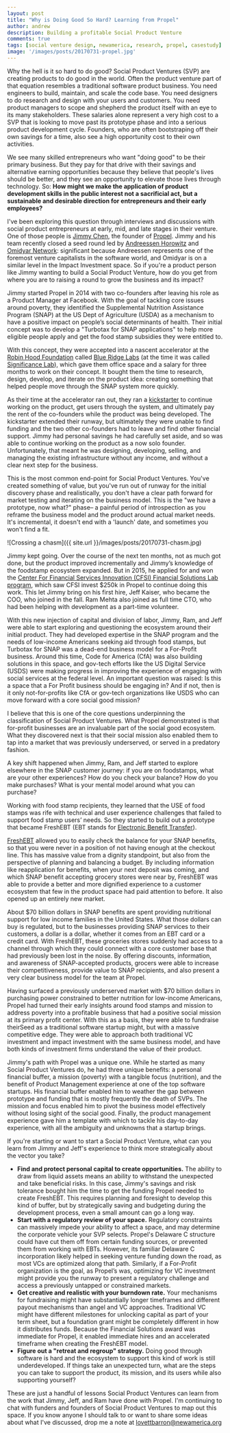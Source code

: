 ```yaml
---
layout: post
title: "Why is Doing Good So Hard? Learning from Propel"
author: andrew
description: Building a profitable Social Product Venture
comments: true
tags: [social venture design, newamerica, research, propel, casestudy]
image: '/images/posts/20170731-propel.jpg'
---
```


Why the hell is it so hard to do good? Social Product Ventures (SVP) are creating products to do good in the world. Often the product venture part of that equation resembles a traditional software product business. You need engineers to build, maintain, and scale the code base. You need designers to do research and design with your users and customers. You need product managers to scope and shepherd the product itself with an eye to its many stakeholders. These salaries alone represent a very high cost to a SVP that is looking to move past its prototype phase and into a serious product development cycle. Founders, who are often bootstraping off their own savings for a time, also see a high opportunity cost to their own activities.

We see many skilled entrepreneurs who want "doing good" to be their primary business. But they pay for that drive with their savings and alternative earning opportunities because they believe that people's lives should be better, and they see an opportunity to elevate those lives through technology. So: **How might we make the application of product development skills in the public interest not a sacrificial act, but a sustainable and desirable direction for entrepreneurs and their early employees?**

I've been exploring this question through interviews and discussions with social product entrepreneurs at early, mid, and late stages in their venture. One of those people is [Jimmy Chen](https://www.crunchbase.com/person/jimmy-chen-3#/entity), the founder of [Propel](https://www.joinpropel.com/). Jimmy and his team recently closed a seed round led by [Andreessen Horowitz](https://a16z.com/) and [Omidyar Network](https://www.omidyar.com/): significant because Andreessen represents one of the foremost venture capitalists in the software world, and Omidyar is on a similar level in the Impact Investment space. So if you're a product person like Jimmy wanting to build a Social Product Venture, how do you get from where you are to raising a round to grow the business and its impact?

Jimmy started Propel in 2014 with two co-founders after leaving his role as a Product Manager at Facebook. With the goal of tackling core issues around poverty, they identified the Supplemental Nutrition Assistance Program (SNAP) at the US Dept of Agriculture (USDA) as a mechanism to have a positive impact on people’s social determinants of health. Their initial concept was to develop a "Turbotax for SNAP applications" to help more eligible people apply and get the food stamp subsidies they were entitled to.

With this concept, they were accepted into a nascent accelerator at the [Robin Hood Foundation](https://www.robinhood.org/) called [Blue Ridge Labs](https://labs.robinhood.org/) (at the time it was called [Significance Lab](http://significancelabs.org/)), which gave them office space and a salary for three months to work on their concept. It bought them the time to research, design, develop, and iterate on the product idea: creating something that helped people move through the SNAP system more quickly.

As their time at the accelerator ran out, they ran a [kickstarter](https://www.kickstarter.com/projects/shellyni/propel-making-the-government-more-user-friendly) to continue working on the product, get users through the system, and ultimately pay the rent of the co-founders while the product was being developed. The kickstarter extended their runway, but ultimately they were unable to find funding and the two other co-founders had to leave and find other financial support. Jimmy had personal savings he had carefully set aside, and so was able to continue working on the product as a now solo founder. Unfortunately, that meant he was designing, developing, selling, and managing the existing infrastructure without any income, and without a clear next step for the business.

This is the most common end-point for Social Product Ventures. You've created something of value, but you've run out of runway for the initial discovery phase and realistically, you don't have a clear path forward for market testing and iterating on the business model. This is the "we have a prototype, now what?" phase– a painful period of introspection as you reframe the business model and the product around actual market needs. It's incremental, it doesn't end with a 'launch' date, and sometimes you won't find a fit.

![Crossing a chasm]({{ site.url }}/images/posts/20170731-chasm.jpg)

Jimmy kept going. Over the course of the next ten months, not as much got done, but the product improved incrementally and Jimmy’s knowledge of the foodstamp ecosystem expanded. But in 2015, he applied for and won the [Center For Financial Services Innovation (CFSI) Financial Solutions Lab program](http://finlab.cfsinnovation.com/challenges/2015/propel/), which saw CFSI invest $250k in Propel to continue doing this work. This let Jimmy bring on his first hire, Jeff Kaiser, who became the COO, who joined in the fall. Ram Mehta also joined as full time CTO, who had been helping with development as a part-time volunteer.

With this new injection of capital and division of labor, Jimmy, Ram, and Jeff were able to start exploring and questioning the ecosystem around their initial product. They had developed expertise in the SNAP program and the needs of low-income Americans seeking aid through food stamps, but Turbotax for SNAP was a dead-end business model for a For-Profit business. Around this time, Code for America (CfA) was also building solutions in this space, and gov-tech efforts like the US Digital Service (USDS) were making progress in improving the experience of engaging with social services at the federal level. An important question was raised: Is this a space that a For Profit business should be engaging in? And if not, then is it only not-for-profits like CfA or gov-tech organizations like USDS who can move forward with a core social good mission?

I believe that this is one of the core questions underpinning the classification of Social Product Ventures. What Propel demonstrated is that for-profit businesses are an invaluable part of the social good ecosystem. What they discovered next is that their social mission also enabled them to tap into a market that was previously underserved, or served in a predatory fashion.

A key shift happened when Jimmy, Ram, and Jeff started to explore elsewhere in the SNAP customer journey: if you are on foodstamps, what are your other experiences? How do you check your balance? How do you make purchases? What is your mental model around what you can purchase?

Working with food stamp recipients, they learned that the USE of food stamps was rife with technical and user experience challenges that failed to support food stamp users’ needs. So they started to build out a prototype that became FreshEBT (EBT stands for [Electronic Benefit Transfer](https://en.wikipedia.org/wiki/Electronic_benefit_transfer)). 

[FreshEBT](http://www.freshebt.com/) allowed you to easily check the balance for your SNAP benefits, so that you were never in a position of not having enough at the checkout line. This has massive value from a dignity standpoint, but also from the perspective of planning and balancing a budget. By including information like reapplication for benefits, when your next deposit was coming, and which SNAP benefit accepting grocery stores were near by, FreshEBT was able to provide a better and more dignified experience to a customer ecosystem that few in the product space had paid attention to before. It also opened up an entirely new market.

About $70 billion dollars in SNAP benefits are spent providing nutritional support for low income families in the United States. What those dollars can buy is regulated, but to the businesses providing SNAP services to their customers, a dollar is a dollar, whether it comes from an EBT card or a credit card. With FreshEBT, these groceries stores suddenly had access to a channel through which they could connect with a core customer base that had previously been lost in the noise. By offering discounts, information, and awareness of SNAP-accepted products, grocers were able to increase their competitiveness, provide value to SNAP recipients, and also present a very clear business model for the team at Propel.

Having surfaced a previously underserved market with $70 billion dollars in purchasing power constrained to better nutrition for low-income Americans, Propel had turned their early insights around food stamps and mission to address poverty into a profitable business that had a positive social mission at its primary profit center. With this as a basis, they were able to fundraise theirSeed as a traditional software startup might, but with a massive competitive edge. They were able to approach both traditional VC investment and impact investment with the same business model, and have both kinds of investment firms understand the value of their product.

Jimmy's path with Propel was a unique one. While he started as many Social Product Ventures do, he had three unique benefits: a personal financial buffer, a mission (poverty) with a tangible focus (nutrition), and the benefit of Product Management experience at one of the top software startups. His financial buffer enabled him to weather the gap between prototype and funding that is mostly frequently the death of SVPs. The mission and focus enabled him to pivot the business model effectively without losing sight of the social good. Finally, the product management experience gave him a template with which to tackle his day-to-day experience, with all the ambiguity and unknowns that a startup brings.

If you're starting or want to start a Social Product Venture, what can you learn from Jimmy and Jeff's experience to think more strategically about the vector you take?

- **Find and protect personal capital to create opportunities.** The ability to draw from liquid assets means an ability to withstand the unexpected and take beneficial risks. In this case, Jimmy's savings and risk tolerance bought him the time to get the funding Propel needed to create FreshEBT. This requires planning and foresight to develop this kind of buffer, but by strategically saving and budgeting during the development process, even a small amount can go a long way.
- **Start with a regulatory review of your space.** Regulatory constraints can massively impede your ability to affect a space, and may determine the corporate vehicle your SVP selects. Propel's Delaware C structure could have cut them off from certain funding sources, or prevented them from working with EBTs. However, its familiar Delaware C incorporation likely helped in seeking venture funding down the road, as most VCs are optimized along that path. Similarly, if a For-Profit organization is the goal, as Propel’s was, optimizing for VC investment might provide you the runway to present a regulatory challenge and access a previously untapped or constrained markets.
- **Get creative and realistic with your burndown rate.** Your mechanisms for fundraising might have substantially longer timeframes and different payout mechanisms than angel and VC  approaches. Traditional VC might have different milestones for unlocking capital as part of your term sheet, but a foundation grant might be completely different in how it distributes funds. Because the Financial Solutions award was immediate for Propel, it enabled immediate hires and an accelerated timeframe when creating the FreshEBT model.
- **Figure out a "retreat and regroup" strategy.** Doing good through software is hard and the ecosystem to support this kind of work is still underdeveloped. If things take an unexpected turn, what are the steps you can take to support the product, its mission, and its users while also supporting yourself?

These are just a handful of lessons Social Product Ventures can learn from the work that Jimmy, Jeff, and Ram have done with Propel. I'm continuing to chat with funders and founders of Social Product Ventures to map out this space. If you know anyone I should talk to or want to share some ideas about what I've discussed, drop me a note at [lovettbarron@newamerica.org](mailto:lovettbarron@newamerica.org)


